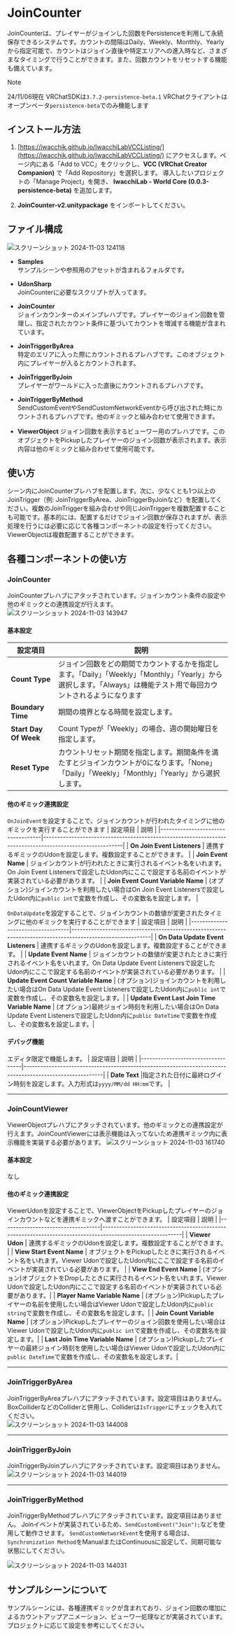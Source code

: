 # JoinCounter
JoinCounterは、プレイヤーがジョインした回数をPersistenceを利用して永続保存できるシステムです。カウントの間隔はDaily、Weekly、Monthly、Yearlyから指定可能で、カウントはジョイン直後や特定エリアへの進入時など、さまざまなタイミングで行うことができます。また、回数カウントをリセットする機能も備えています。

> [!NOTE]  
> 24/11/06現在 VRChatSDKは`3.7.2-persistence-beta.1` VRChatクライアントはオープンベータ`persistence-beta`でのみ機能します

## インストール方法
1. [https://iwacchik.github.io/IwacchiLabVCCListing/](https://iwacchik.github.io/IwacchiLabVCCListing/) にアクセスします。ページ内にある「Add to VCC」をクリックし、**VCC (VRChat Creator Companion)** で「Add Repository」を選択します。 導入したいプロジェクトの「Manage Project」を開き、 **IwacchiLab - World Core (0.0.3-persistence-beta)** を追加します。

2. **JoinCounter-v2.unitypackage** をインポートしてください。
   
## ファイル構成
![スクリーンショット 2024-11-03 124118](https://github.com/user-attachments/assets/57c99cb1-a32f-4eb7-9554-877fb08203a6)

- **Samples**  
  サンプルシーンや参照用のアセットが含まれるフォルダです。

- **UdonSharp**  
  JoinCounterに必要なスクリプトが入ってます。

- **JoinCounter**  
  ジョインカウンターのメインプレハブです。プレイヤーのジョイン回数を管理し、指定されたカウント条件に基づいてカウントを増減する機能が含まれています。

- **JoinTriggerByArea**  
  特定のエリアに入った際にカウントされるプレハブです。このオブジェクト内にプレイヤーが入るとカウントされます。

- **JoinTriggerByJoin**  
  プレイヤーがワールドに入った直後にカウントされるプレハブです。

- **JoinTriggerByMethod**  
  SendCustomEventやSendCustomNetworkEventから呼び出された時にカウントされるプレハブです。他のギミックと組み合わせて使用できます。

- **ViewerObject**
  ジョイン回数を表示するビューワー用のプレハブです。このオブジェクトをPickupしたプレイヤーのジョイン回数が表示されます。表示内容は他のギミックと組み合わせて使用可能です。

## 使い方
シーン内にJoinCounterプレハブを配置します。次に、少なくとも1つ以上のJoinTrigger（例: JoinTriggerByArea、JoinTriggerByJoinなど）を配置してください。複数のJoinTriggerを組み合わせや同じJoinTriggerを複数配置することも可能です。基本的には、配置するだけでジョイン回数が保存されますが、表示処理を行うには必要に応じて各種コンポーネントの設定を行ってください。
ViewerObjectは複数配置することができます。

## 各種コンポーネントの使い方
### JoinCounter
JoinCounterプレハブにアタッチされています。ジョインカウント条件の設定や他のギミックとの連携設定が行えます。
![スクリーンショット 2024-11-03 143947](https://github.com/user-attachments/assets/e4493523-8332-49a6-bd30-705b6ccaf43e)  

#### 基本設定
| 設定項目                           | 説明                                                                                                       |
|-----------------------------------|----------------------------------------------------------------------------------------------------------|
| **Count Type**                    | ジョイン回数をどの期間でカウントするかを指定します。「Daily」「Weekly」「Monthly」「Yearly」から選択します。「Always」は機能テスト用で毎回カウントされるようになります|
| **Boundary Time**                 | 期間の境界となる時間を設定します。 |
| **Start Day Of Week**             | Count Typeが「Weekly」の場合、週の開始曜日を指定します。|
| **Reset Type**                    | カウントリセット期間を指定します。期間条件を満たすとジョインカウントが0になります。「None」「Daily」「Weekly」「Monthly」「Yearly」から選択します。|

#### 他のギミック連携設定
`OnJoinEvent`を設定することで、ジョインカウントが行われたタイミングに他のギミックを実行することができます
| 設定項目                           | 説明                                                                                                       |
|-----------------------------------|----------------------------------------------------------------------------------------------------------|
| **On Join Event Listeners**        | 連携するギミックのUdonを設定します。複数設定することができます。 |
| **Join Event Name**                | ジョインカウントが行われたときに実行されるイベント名をいれます。On Join Event Listenersで設定したUdon内にここで設定する名前のイベントが実装されている必要があります。 |
| **Join Event Count Variable Name** | (オプション)ジョインカウントを利用したい場合はOn Join Event Listenersで設定したUdon内に`public int`で変数を作成し、その変数名を設定します。 |

`OnDataUpdate`を設定することで、ジョインカウントの数値が変更されたタイミングに他のギミックを実行することができます
| 設定項目                           | 説明                                                                                                       |
|-----------------------------------|----------------------------------------------------------------------------------------------------------|
| **On Data Update Event Listeners**   | 連携するギミックのUdonを設定します。複数設定することができます。 |
| **Update Event Name**                | ジョインカウントの数値が変更されたときに実行されるイベント名をいれます。On Data Update Event Listenersで設定したUdon内にここで設定する名前のイベントが実装されている必要があります。 |
| **Update Event Count Variable Name** | (オプション)ジョインカウントを利用したい場合はOn Data Update Event Listenersで設定したUdon内に`public int`で変数を作成し、その変数名を設定します。|
| **Update Event Last Join Time Variable Name** | (オプション)最終ジョイン時刻を利用したい場合はOn Data Update Event Listenersで設定したUdon内に`public DateTime`で変数を作成し、その変数名を設定します。|

#### デバッグ機能
エディタ限定で機能します。
| 設定項目                           | 説明                                                                                                       |
|-----------------------------------|----------------------------------------------------------------------------------------------------------|
| **Date Text**                    |指定された日付に最終ログイン時刻を設定します。入力形式は`yyyy/MM/dd HH:mm`です。 |

---

### JoinCountViewer
ViewerObjectプレハブにアタッチされています。他のギミックとの連携設定が行えます。JoinCountViewerには表示機能は入ってないため連携ギミック内に表示機能を実装する必要があります。
![スクリーンショット 2024-11-03 161740](https://github.com/user-attachments/assets/ff56d911-b1c3-4f07-81aa-0fdea7b269c7)

#### 基本設定
なし

#### 他のギミック連携設定
ViewerUdonを設定することで、ViewerObjectをPickupしたプレイヤーのジョインカウントなどを連携ギミックへ渡すことができます。
| 設定項目                           | 説明                                                                                                       |
|-----------------------------------|----------------------------------------------------------------------------------------------------------|
| **Viewer Udon**   | 連携するギミックのUdonを設定します。複数設定することができます。 |
| **View Start Event Name**                | オブジェクトをPickupしたときに実行されるイベント名をいれます。Viewer Udonで設定したUdon内にここで設定する名前のイベントが実装されている必要があります。 |
| **View End Event Name** | (オプション)オブジェクトをDropしたときに実行されるイベント名をいれます。Viewer Udonで設定したUdon内にここで設定する名前のイベントが実装されている必要があります。|
| **Player Name Variable Name** | (オプション)Pickupしたプレイヤーの名前を使用したい場合はViewer Udonで設定したUdon内に`public string`で変数を作成し、その変数名を設定します。|
| **Join Count Variable Name** | (オプション)Pickupしたプレイヤーのジョイン回数を使用したい場合はViewer Udonで設定したUdon内に`public int`で変数を作成し、その変数名を設定します。|
| **Last Join Time Variable Name** | (オプション)Pickupしたプレイヤーの最終ジョイン時刻を使用したい場合はViewer Udonで設定したUdon内に`public DateTime`で変数を作成し、その変数名を設定します。|

---

### JoinTriggerByArea 
JoinTriggerByAreaプレハブにアタッチされています。設定項目はありません。BoxColliderなどのColliderと併用し、Colliderは`IsTrigger`にチェックを入れてください。  
![スクリーンショット 2024-11-03 144008](https://github.com/user-attachments/assets/738b2465-3810-49c2-bbb0-67464c588f2b)  

---

### JoinTriggerByJoin
JoinTriggerByJoinプレハブにアタッチされています。設定項目はありません。
![スクリーンショット 2024-11-03 144019](https://github.com/user-attachments/assets/e6c3255e-8514-40c0-8cd1-54a6a76a669c)  

---

### JoinTriggerByMethod
JoinTriggerByMethodプレハブにアタッチされています。設定項目はありません。
Joinイベントが実装されているため、`SendCustomEvent("Join");`などを使用して動作させます。
`SendCustomNetworkEvent`を使用する場合は、`Synchronization Method`をManualまたはContinuousに設定して、同期可能な状態にしてください。

![スクリーンショット 2024-11-03 144031](https://github.com/user-attachments/assets/168f0f44-fe5f-4ecb-8837-f65f2b5edb1d)  


## サンプルシーンについて
サンプルシーンには、各種連携ギミックが含まれており、ジョイン回数の増加によるカウントアップアニメーション、ビューワー処理などが実装されています。プロジェクトに応じて設定を参考にしてください。

